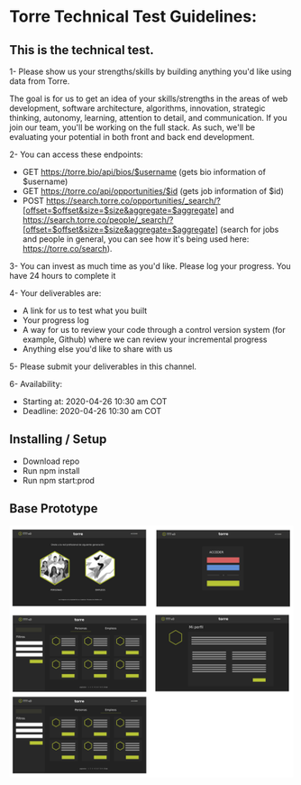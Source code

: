 # Torre Technical Test Guidelines:

## This is the technical test.

1- Please show us your strengths/skills by building anything you'd like using data from Torre.

The goal is for us to get an idea of your skills/strengths in the areas of web development, software architecture, algorithms, innovation, strategic thinking, autonomy, learning, attention to detail, and communication. If you join our team, you'll be working on the full stack. As such, we'll be evaluating your potential in both front and back end development.

2- You can access these endpoints:

-   GET https://torre.bio/api/bios/$username (gets bio information of \$username)
-   GET https://torre.co/api/opportunities/$id (gets job information of \$id)
-   POST https://search.torre.co/opportunities/_search/?[offset=$offset&size=$size&aggregate=$aggregate] and https://search.torre.co/people/_search/?[offset=$offset&size=$size&aggregate=$aggregate] (search for jobs and people in general, you can see how it's being used here: https://torre.co/search).

3- You can invest as much time as you'd like.
Please log your progress.
You have 24 hours to complete it

4- Your deliverables are:

-   A link for us to test what you built
-   Your progress log
-   A way for us to review your code through a control version system (for example, Github) where we can review your incremental progress
-   Anything else you'd like to share with us

5- Please submit your deliverables in this channel.

6- Availability:

-   Starting at: 2020-04-26 10:30 am COT
-   Deadline: 2020-04-26 10:30 am COT

## Installing / Setup
- Download repo
- Run npm install
- Run npm start:prod

## Base Prototype
![base_prototybe](./resources/prototype_v0.png "Prototype v0")
